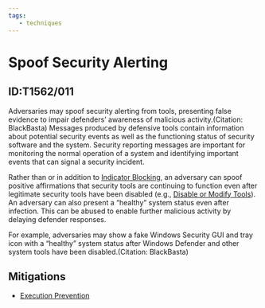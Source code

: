 ```yaml
---
tags:
   - techniques
---
```

# Spoof Security Alerting
## ID:T1562/011
Adversaries may spoof security alerting from tools, presenting false evidence to impair defenders’ awareness of malicious activity.(Citation: BlackBasta) Messages produced by defensive tools contain information about potential security events as well as the functioning status of security software and the system. Security reporting messages are important for monitoring the normal operation of a system and identifying important events that can signal a security incident.

Rather than or in addition to [Indicator Blocking](/mitre/techniques/T1562/006), an adversary can spoof positive affirmations that security tools are continuing to function even after legitimate security tools have been disabled (e.g., [Disable or Modify Tools](/mitre/techniques/T1562/001)). An adversary can also present a “healthy” system status even after infection. This can be abused to enable further malicious activity by delaying defender responses.

For example, adversaries may show a fake Windows Security GUI and tray icon with a “healthy” system status after Windows Defender and other system tools have been disabled.(Citation: BlackBasta)
## Mitigations
* [Execution Prevention](mitigations/M1038)
